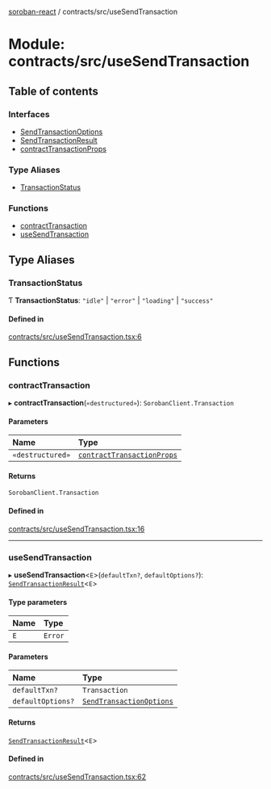 [soroban-react](../README.md) / contracts/src/useSendTransaction

# Module: contracts/src/useSendTransaction

## Table of contents

### Interfaces

- [SendTransactionOptions](../interfaces/contracts_src_useSendTransaction.SendTransactionOptions.md)
- [SendTransactionResult](../interfaces/contracts_src_useSendTransaction.SendTransactionResult.md)
- [contractTransactionProps](../interfaces/contracts_src_useSendTransaction.contractTransactionProps.md)

### Type Aliases

- [TransactionStatus](contracts_src_useSendTransaction.md#transactionstatus)

### Functions

- [contractTransaction](contracts_src_useSendTransaction.md#contracttransaction)
- [useSendTransaction](contracts_src_useSendTransaction.md#usesendtransaction)

## Type Aliases

### TransactionStatus

Ƭ **TransactionStatus**: ``"idle"`` \| ``"error"`` \| ``"loading"`` \| ``"success"``

#### Defined in

[contracts/src/useSendTransaction.tsx:6](https://github.com/esteblock/soroban-react/blob/612058a/packages/contracts/src/useSendTransaction.tsx#L6)

## Functions

### contractTransaction

▸ **contractTransaction**(`«destructured»`): `SorobanClient.Transaction`

#### Parameters

| Name | Type |
| :------ | :------ |
| `«destructured»` | [`contractTransactionProps`](../interfaces/contracts_src_useSendTransaction.contractTransactionProps.md) |

#### Returns

`SorobanClient.Transaction`

#### Defined in

[contracts/src/useSendTransaction.tsx:16](https://github.com/esteblock/soroban-react/blob/612058a/packages/contracts/src/useSendTransaction.tsx#L16)

___

### useSendTransaction

▸ **useSendTransaction**<`E`\>(`defaultTxn?`, `defaultOptions?`): [`SendTransactionResult`](../interfaces/contracts_src_useSendTransaction.SendTransactionResult.md)<`E`\>

#### Type parameters

| Name | Type |
| :------ | :------ |
| `E` | `Error` |

#### Parameters

| Name | Type |
| :------ | :------ |
| `defaultTxn?` | `Transaction` |
| `defaultOptions?` | [`SendTransactionOptions`](../interfaces/contracts_src_useSendTransaction.SendTransactionOptions.md) |

#### Returns

[`SendTransactionResult`](../interfaces/contracts_src_useSendTransaction.SendTransactionResult.md)<`E`\>

#### Defined in

[contracts/src/useSendTransaction.tsx:62](https://github.com/esteblock/soroban-react/blob/612058a/packages/contracts/src/useSendTransaction.tsx#L62)
